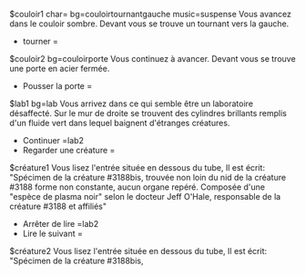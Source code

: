 $couloir1 char= bg=couloirtournantgauche music=suspense
Vous avancez dans le couloir sombre. Devant vous se trouve un tournant vers la gauche.
- tourner
=

$couloir2 bg=couloirporte
Vous continuez à avancer.
Devant vous se trouve une porte en acier fermée.

- Pousser la porte
=

$lab1 bg=lab
Vous arrivez dans ce qui semble être un laboratoire désaffecté.
Sur le mur de droite se trouvent des cylindres brillants remplis d'un fluide vert dans
 lequel baignent d'étranges créatures.
- Continuer
=lab2
- Regarder une créature
=

$créature1
Vous lisez l'entrée située en dessous du tube, Il est écrit:
"Spécimen de la créature #3188bis, trouvée non loin du nid de la créature #3188
 forme non constante, aucun organe repéré. Composée d'une "espèce de plasma noir"
 selon le docteur Jeff O'Hale, responsable de la créature #3188 et affiliés"

- Arrêter de lire
=lab2
- Lire le suivant
=

$créature2
Vous lisez l'entrée située en dessous du tube, Il est écrit:
"Spécimen de la créature #3188bis,

